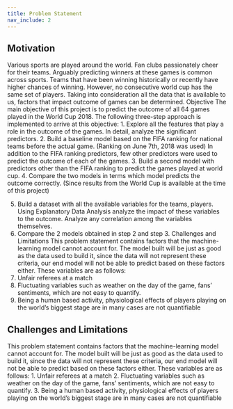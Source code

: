 ```yaml
---
title: Problem Statement
nav_include: 2
---
```

<h2> Motivation </h2>
Various sports are played around the world. Fan clubs passionately cheer for their teams. Arguably
predicting winners at these games is common across sports. Teams that have been winning
historically or recently have higher chances of winning. However, no consecutive world cup has the
same set of players. Taking into consideration all the data that is available to us, factors that impact
outcome of games can be determined.
Objective
The main objective of this project is to predict the outcome of all 64 games played in the World Cup
2018. The following three-step approach is implemented to arrive at this objective:
1. Explore all the features that play a role in the outcome of the games. In detail, analyze the
significant predictors.
2. Build a baseline model based on the FIFA ranking for national teams before the actual game.
(Ranking on June 7th, 2018 was used) In addition to the FIFA ranking predictors, few other
predictors were used to predict the outcome of each of the games.
3. Build a second model with predictors other than the FIFA ranking to predict the games played
at world cup.
4. Compare the two models in terms which model predicts the outcome correctly. (Since results
from the World Cup is available at the time of this project)

5. Build a dataset with all the available variables for the teams, players. Using Explanatory Data
Analysis analyze the impact of these variables to the outcome. Analyze any correlation
among the variables themselves.
6. Compare the 2 models obtained in step 2 and step 3.
Challenges and Limitations
This problem statement contains factors that the machine-learning model cannot account for. The
model built will be just as good as the data used to build it, since the data will not represent these
criteria, our end model will not be able to predict based on these factors either. These variables are
as follows:
1. Unfair referees at a match
2. Fluctuating variables such as weather on the day of the game, fans’ sentiments, which are not
easy to quantify.
3. Being a human based activity, physiological effects of players playing on the world’s biggest
stage are in many cases are not quantifiable


<h2>Challenges and Limitations</h2>
This problem statement contains factors that the machine-learning model cannot account for. The
model built will be just as good as the data used to build it, since the data will not represent these
criteria, our end model will not be able to predict based on these factors either. These variables are
as follows:
1. Unfair referees at a match
2. Fluctuating variables such as weather on the day of the game, fans’ sentiments, which are not
easy to quantify.
3. Being a human based activity, physiological effects of players playing on the world’s biggest
stage are in many cases are not quantifiable
